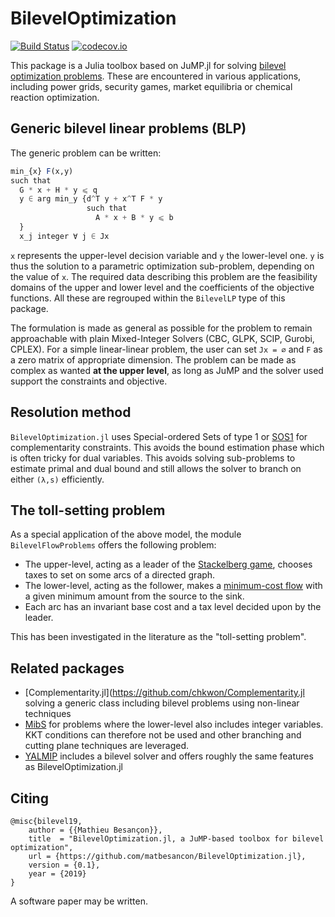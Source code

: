 # BilevelOptimization

[![Build Status](https://travis-ci.org/matbesancon/BilevelOptimization.jl.svg?branch=master)](https://travis-ci.org/matbesancon/BilevelOptimization.jl)
[![codecov.io](http://codecov.io/github/matbesancon/BilevelOptimization.jl/coverage.svg?branch=master)](http://codecov.io/github/matbesancon/BilevelOptimization.jl?branch=master)

This package is a Julia toolbox based on JuMP.jl for solving
[bilevel optimization problems](https://en.wikipedia.org/wiki/Bilevel_optimization).
These are encountered in various applications, including power grids, security games,
market equilibria or chemical reaction optimization.

## Generic bilevel linear problems (BLP)

The generic problem can be written:
```julia
min_{x} F(x,y)
such that
  G * x + H * y ⩽ q
  y ∈ arg min_y {d^T y + x^T F * y
                 such that
                   A * x + B * y ⩽ b
  }
  x_j integer ∀ j ∈ Jx
```

`x` represents the upper-level decision variable and `y` the lower-level one.
`y` is thus the solution to a parametric optimization sub-problem, depending
on the value of `x`.
The required data describing this problem are
the feasibility domains of the upper and lower level and the coefficients
of the objective functions. All these are regrouped within the `BilevelLP`
type of this package.   

The formulation is made as general as possible
for the problem to remain approachable with plain Mixed-Integer Solvers
(CBC, GLPK, SCIP, Gurobi, CPLEX). For a simple linear-linear problem,
the user can set `Jx = ∅` and `F` as a zero matrix of appropriate dimension.
The problem can be made as complex as wanted **at the upper level**,
as long as JuMP and the solver used support the constraints and objective.

## Resolution method

`BilevelOptimization.jl` uses Special-ordered Sets of type 1 or [SOS1](https://en.wikipedia.org/wiki/Special_ordered_set) for complementarity constraints.
This avoids the bound estimation phase which is often tricky for dual variables.
This avoids solving sub-problems to estimate primal and dual bound and
still allows the solver to branch on either `(λ,s)` efficiently.

## The toll-setting problem

As a special application of the above model, the module `BilevelFlowProblems`
offers the following problem:
* The upper-level, acting as a leader of the [Stackelberg game](https://en.wikipedia.org/wiki/Stackelberg_competition), chooses taxes to set on some arcs of a directed graph.
* The lower-level, acting as the follower, makes a
[minimum-cost flow](https://en.wikipedia.org/wiki/Minimum-cost_flow_problem) with
a given minimum amount from the source to the sink.
* Each arc has an invariant base cost and a tax level decided upon by the leader.

This has been investigated in the literature as the "toll-setting problem".

## Related packages

* [Complementarity.jl](https://github.com/chkwon/Complementarity.jl solving a generic class
including bilevel problems using non-linear techniques
* [MibS](https://github.com/coin-or/MibS) for problems where the lower-level also includes integer variables. KKT conditions can therefore not be used and other branching and cutting plane techniques are leveraged.
* [YALMIP](https://yalmip.github.io/tutorial/bilevelprogramming/) includes a bilevel solver and offers roughly the same features as BilevelOptimization.jl

## Citing

```
@misc{bilevel19,
    author = {{Mathieu Besançon}},
    title  = "BilevelOptimization.jl, a JuMP-based toolbox for bilevel optimization",
    url = {https://github.com/matbesancon/BilevelOptimization.jl},
    version = {0.1},
    year = {2019}
}
```

A software paper may be written.
